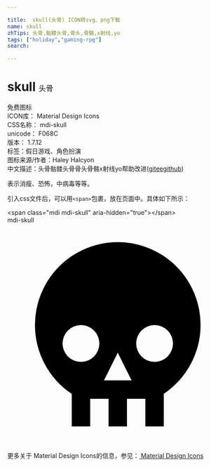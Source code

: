```yaml
---

title:  skull(头骨) ICON转svg、png下载
name: skull
zhTips: 头骨,骷髅头骨,骨头,骨骼,x射线,yo
tags: ["holiday","gaming-rpg"]
search: 

---
```


# skull  <small style="font-size: 60%;font-weight: 100">头骨</small>


<div class="detail-page">
<p>
<span><span class="badge-success badge">免费图标</span> </span>
<br/>
<span>
ICON库：
<span class="badge-secondary badge">Material Design Icons</span> 
</span>
<br/>
<span>
CSS名称：
<span class="badge-secondary badge">mdi-skull</span> 
</span>
<br/>
<span>
unicode：
<span class="badge-secondary badge">F068C</span> 
<copy-btn content='F068C' btn-title=""></copy-btn>
<copy-btn :content='String.fromCodePoint(parseInt("F068C", 16))' btn-title="复制U"></copy-btn>
</span>
<br/>
<span>
版本：
<span class="badge-secondary badge">1.7.12</span> 
</span><br/><span>标签：<span class="badge-light badge"><router-link to="/tags/holiday.html">假日</router-link></span><span class="badge-light badge"><router-link to="/tags/gaming-rpg.html">游戏、角色扮演</router-link></span></span>
<br/>
<span>图标来源/作者：<span class="badge-light badge">Haley Halcyon</span></span> 
<br/>
<span class="zh-detail">中文描述：<span class="badge-primary badge">头骨</span><span class="badge-primary badge">骷髅头骨</span><span class="badge-primary badge">骨头</span><span class="badge-primary badge">骨骼</span><span class="badge-primary badge">x射线</span><span class="badge-primary badge">yo</span><span class="help-link"><span>帮助改进</span>(<a href="https://gitee.com/liuwave/icon-helper/edit/master/json/material/skull.json" target="_blank" rel="noopener noreferrer">gitee</a><a href="https://github.com/liuwave/icon-helper/edit/master/json/material/skull.json" target="_blank" rel="noopener noreferrer">github</a></span>)</span><br/>
</p>
</div><div class="description description alert alert-light">表示消瘦、恐怖，中病毒等等。</div>
<div class="alert alert-dark">
  <i class="mdi mdi-skull mdi-48px"></i>
  <i class="mdi mdi-skull mdi-36px"></i>
  <i class="mdi mdi-skull mdi-24px"></i>
  <i class="mdi mdi-skull mdi-18px"></i>
</div>
<div>
  <p>引入css文件后，可以用<code>&lt;span&gt;</code>包裹，放在页面中。具体如下所示：    
  </p>
  <div class="alert alert-primary" style="font-size: 14px">
    &lt;span class="mdi mdi-skull" aria-hidden="true"&gt;&lt;/span&gt;
    <copy-btn content='<span class="mdi mdi-skull" aria-hidden="true"></span>'></copy-btn>
  </div>
  <div class="alert alert-secondary">
    <i class="mdi mdi-skull"
    style="font-size: 24px"
    aria-hidden="true"></i> mdi-skull
    <copy-btn content="mdi-skull" btn-title="复制图标名称"></copy-btn>
  </div>
</div>
<div id="svg" class="svg-wrap">
<svg xmlns="http://www.w3.org/2000/svg" viewBox="0 0 24 24"><path d="M12,2A9,9 0 0,0 3,11C3,14.03 4.53,16.82 7,18.47V22H9V19H11V22H13V19H15V22H17V18.46C19.47,16.81 21,14 21,11A9,9 0 0,0 12,2M8,11A2,2 0 0,1 10,13A2,2 0 0,1 8,15A2,2 0 0,1 6,13A2,2 0 0,1 8,11M16,11A2,2 0 0,1 18,13A2,2 0 0,1 16,15A2,2 0 0,1 14,13A2,2 0 0,1 16,11M12,14L13.5,17H10.5L12,14Z" /></svg>
</div>
<detail full-name='mdi-skull'></detail>
    
<div><p>更多关于 Material Design Icons的信息，参见：<a target="_blank" href="https://iconhelper.cn/material.html"> Material Design Icons</a>
</p></div>
